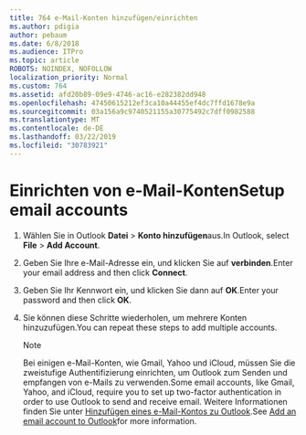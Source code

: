 ```yaml
---
title: 764 e-Mail-Konten hinzufügen/einrichten
ms.author: pdigia
author: pebaum
ms.date: 6/8/2018
ms.audience: ITPro
ms.topic: article
ROBOTS: NOINDEX, NOFOLLOW
localization_priority: Normal
ms.custom: 764
ms.assetid: afd20b89-09e9-4746-ac16-e282382dd948
ms.openlocfilehash: 47450615212ef3ca10a44455ef4dc7ffd1678e9a
ms.sourcegitcommit: 03a156a9c9740521155a30775492c7dff0982588
ms.translationtype: MT
ms.contentlocale: de-DE
ms.lasthandoff: 03/22/2019
ms.locfileid: "30783921"
---
```

# <a name="setup-email-accounts"></a><span data-ttu-id="ee366-102">Einrichten von e-Mail-Konten</span><span class="sxs-lookup"><span data-stu-id="ee366-102">Setup email accounts</span></span>

1. <span data-ttu-id="ee366-103">Wählen Sie in Outlook **Datei** \> **Konto hinzufügen**aus.</span><span class="sxs-lookup"><span data-stu-id="ee366-103">In Outlook, select **File** \> **Add Account**.</span></span>
    
2. <span data-ttu-id="ee366-104">Geben Sie Ihre e-Mail-Adresse ein, und klicken Sie auf **verbinden**.</span><span class="sxs-lookup"><span data-stu-id="ee366-104">Enter your email address and then click **Connect**.</span></span>
    
3. <span data-ttu-id="ee366-105">Geben Sie Ihr Kennwort ein, und klicken Sie dann auf **OK**.</span><span class="sxs-lookup"><span data-stu-id="ee366-105">Enter your password and then click **OK**.</span></span>
    
4. <span data-ttu-id="ee366-106">Sie können diese Schritte wiederholen, um mehrere Konten hinzuzufügen.</span><span class="sxs-lookup"><span data-stu-id="ee366-106">You can repeat these steps to add multiple accounts.</span></span>
    
    > [!NOTE]
    > <span data-ttu-id="ee366-107">Bei einigen e-Mail-Konten, wie Gmail, Yahoo und iCloud, müssen Sie die zweistufige Authentifizierung einrichten, um Outlook zum Senden und empfangen von e-Mails zu verwenden.</span><span class="sxs-lookup"><span data-stu-id="ee366-107">Some email accounts, like Gmail, Yahoo, and iCloud, require you to set up two-factor authentication in order to use Outlook to send and receive email.</span></span> <span data-ttu-id="ee366-108">Weitere Informationen finden Sie unter [Hinzufügen eines e-Mail-Kontos zu Outlook](https://support.office.com/article/6e27792a-9267-4aa4-8bb6-c84ef146101b.aspx).</span><span class="sxs-lookup"><span data-stu-id="ee366-108">See [Add an email account to Outlook](https://support.office.com/article/6e27792a-9267-4aa4-8bb6-c84ef146101b.aspx)for more information.</span></span> 
  

